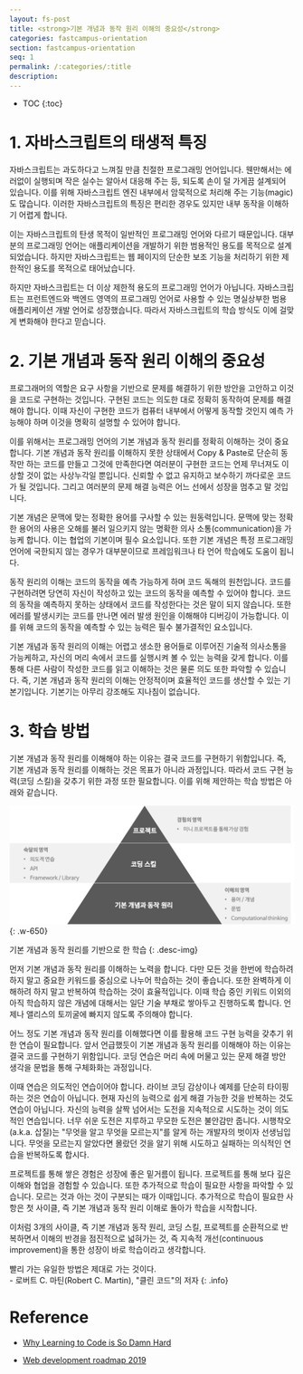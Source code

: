 ```yaml
---
layout: fs-post
title: <strong>기본 개념과 동작 원리 이해의 중요성</strong>
categories: fastcampus-orientation
section: fastcampus-orientation
seq: 1
permalink: /:categories/:title
description:
---
```


* TOC
{:toc}

# 1. 자바스크립트의 태생적 특징

자바스크립트는 과도하다고 느껴질 만큼 친절한 프로그래밍 언어입니다. 웬만해서는 에러없이 실행되며 작은 실수는 알아서 대응해 주는 등, 되도록 손이 덜 가게끔 설계되어 있습니다. 이를 위해 자바스크립트 엔진 내부에서 암묵적으로 처리해 주는 기능(magic)도 많습니다. 이러한 자바스크립트의 특징은 편리한 경우도 있지만 내부 동작을 이해하기 어렵게 합니다.

이는 자바스크립트의 탄생 목적이 일반적인 프로그래밍 언어와 다르기 때문입니다. 대부분의 프로그래밍 언어는 애플리케이션을 개발하기 위한 범용적인 용도를 목적으로 설계되었습니다. 하지만 자바스크립트는 웹 페이지의 단순한 보조 기능을 처리하기 위한 제한적인 용도를 목적으로 태어났습니다.

하지만 자바스크립트는 더 이상 제한적 용도의 프로그래밍 언어가 아닙니다. 자바스크립트는 프런트엔드와 백엔드 영역의 프로그래밍 언어로 사용할 수 있는 명실상부한 범용 애플리케이션 개발 언어로 성장했습니다. 따라서 자바스크립트의 학습 방식도 이에 걸맞게 변화해야 한다고 믿습니다.

# 2. 기본 개념과 동작 원리 이해의 중요성

프로그래머의 역할은 요구 사항을 기반으로 문제를 해결하기 위한 방안을 고안하고 이것을 코드로 구현하는 것입니다. 구현된 코드는 의도한 대로 정확히 동작하여 문제를 해결해야 합니다. 이때 자신이 구현한 코드가 컴퓨터 내부에서 어떻게 동작할 것인지 예측 가능해야 하며 이것을 명확히 설명할 수 있어야 합니다.

이를 위해서는 프로그래밍 언어의 기본 개념과 동작 원리를 정확히 이해하는 것이 중요합니다. 기본 개념과 동작 원리를 이해하지 못한 상태에서 Copy & Paste로 단순히 동작만 하는 코드를 만들고 그것에 만족한다면 여러분이 구현한 코드는 언제 무너져도 이상할 것이 없는 사상누각일 뿐입니다. 신뢰할 수 없고 유지하고 보수하기 까다로운 코드가 될 것입니다. 그리고 여러분의 문제 해결 능력은 어느 선에서 성장을 멈추고 말 것입니다.

기본 개념은 문맥에 맞는 정확한 용어를 구사할 수 있는 원동력입니다. 문맥에 맞는 정확한 용어의 사용은 오해를 불러 일으키지 않는 명확한 의사 소통(communication)을 가능케 합니다. 이는 협업의 기본이며 필수 요소입니다. 또한 기본 개념은 특정 프로그래밍 언어에 국한되지 않는 경우가 대부분이므로 프레임워크나 타 언어 학습에도 도움이 됩니다.

동작 원리의 이해는 코드의 동작을 예측 가능하게 하며 코드 독해의 원천입니다. 코드를 구현하려면 당연히 자신이 작성하고 있는 코드의 동작을 예측할 수 있어야 합니다. 코드의 동작을 예측하지 못하는 상태에서 코드를 작성한다는 것은 말이 되지 않습니다. 또한 에러를 발생시키는 코드를 만나면 에러 발생 원인을 이해해야 디버깅이 가능합니다. 이를 위해 코드의 동작을 예측할 수 있는 능력은 필수 불가결적인 요소입니다.

기본 개념과 동작 원리의 이해는 어렵고 생소한 용어들로 이루어진 기술적 의사소통을 가능케하고, 자신의 머리 속에서 코드를 실행시켜 볼 수 있는 능력을 갖게 합니다. 이를 통해 다른 사람이 작성한 코드를 읽고 이해하는 것은 물론 의도 또한 파악할 수 있습니다. 즉, 기본 개념과 동작 원리의 이해는 안정적이며 효율적인 코드를 생산할 수 있는 기본기입니다. 기본기는 아무리 강조해도 지나침이 없습니다.

# 3. 학습 방법

기본 개념과 동작 원리를 이해해야 하는 이유는 결국 코드를 구현하기 위함입니다. 즉, 기본 개념과 동작 원리를 이해하는 것은 목표가 아니라 과정입니다. 따라서 코드 구현 능력(코딩 스킬)을 갖추기 위한 과정 또한 필요합니다. 이를 위해 제안하는 학습 방법은 아래와 같습니다.

![](/assets/fs-images/0-1.png)
{: .w-650}

기본 개념과 동작 원리를 기반으로 한 학습
{: .desc-img}

먼저 기본 개념과 동작 원리를 이해하는 노력을 합니다. 다만 모든 것을 한번에 학습하려 하지 말고 중요한 키워드를 중심으로 나누어 학습하는 것이 좋습니다. 또한 완벽하게 이해하려 하지 말고 반복하여 학습하는 것이 효율적입니다. 이때 학습 중인 키워드 이외의 아직 학습하지 않은 개념에 대해서는 일단 기술 부채로 쌓아두고 진행하도록 합니다. 언제나 앨리스의 토끼굴에 빠지지 않도록 주의해야 합니다.

어느 정도 기본 개념과 동작 원리를 이해했다면 이를 활용해 코드 구현 능력을 갖추기 위한 연습이 필요합니다. 앞서 언급했듯이 기본 개념과 동작 원리를 이해해야 하는 이유는 결국 코드를 구현하기 위함입니다. 코딩 연습은 머리 속에 머물고 있는 문제 해결 방안 생각을 문법을 통해 구체화화는 과정입니다.

이때 연습은 의도적인 연습이어야 합니다. 라이브 코딩 감상이나 예제를 단순히 타이핑하는 것은 연습이 아닙니다. 현재 자신의 능력으로 쉽게 해결 가능한 것을 반복하는 것도 연습이 아닙니다. 자신의 능력을 살짝 넘어서는 도전을 지속적으로 시도하는 것이 의도적인 연습입니다. 너무 쉬운 도전은 지루하고 무모한 도전은 불안감만 줍니다. 시행착오(a.k.a. 삽질)는 "무엇을 알고 무엇을 모르는지"를 알게 하는 개발자의 벗이자 선생님입니다. 무엇을 모르는지 알았다면 몰랐던 것을 알기 위해 시도하고 실패하는 의식적인 연습을 반복하도록 합시다.

프로젝트를 통해 쌓은 경험은 성장에 좋은 밑거름이 됩니다. 프로젝트를 통해 보다 깊은 이해와 협업을 경험할 수 있습니다. 또한 추가적으로 학습이 필요한 사항을 파악할 수 있습니다. 모르는 것과 아는 것이 구분되는 때가 이때입니다. 추가적으로 학습이 필요한 사항은 첫 사이클, 즉 기본 개념과 동작 원리 이해로 돌아가 학습을 시작합니다.

이처럼 3개의 사이클, 즉 기본 개념과 동작 원리, 코딩 스킬, 프로젝트를 순환적으로 반복하면서 이해의 반경을 점진적으로 넓혀가는 것, 즉 지속적 개선(continuous improvement)을 통한 성장이 바로 학습이라고 생각합니다.

빨리 가는 유일한 방법은 제대로 가는 것이다.<br> - 로버트 C. 마틴(Robert C. Martin), "클린 코드"의 저자
{: .info}

# Reference

* [Why Learning to Code is So Damn Hard](https://www.vikingcodeschool.com/posts/why-learning-to-code-is-so-damn-hard)

* [Web development roadmap 2019](https://github.com/kamranahmedse/developer-roadmap)
